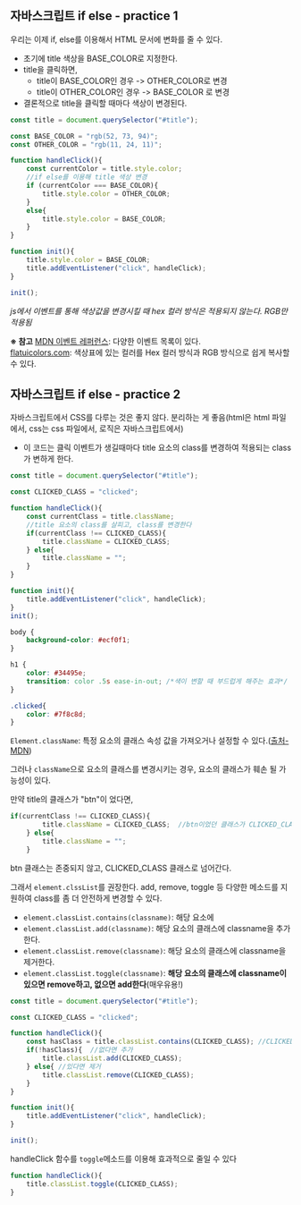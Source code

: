 ## 자바스크립트 if else - practice 1
우리는 이제 if, else를 이용해서 HTML 문서에 변화를 줄 수 있다.  
- 초기에 title 색상을 BASE_COLOR로 지정한다.
- title을 클릭하면,
    - title이 BASE_COLOR인 경우 -> OTHER_COLOR로 변경
    - title이 OTHER_COLOR인 경우 -> BASE_COLOR 로 변경
- 결론적으로 title을 클릭할 때마다 색상이 변경된다.
  
```javascript
const title = document.querySelector("#title");

const BASE_COLOR = "rgb(52, 73, 94)";
const OTHER_COLOR = "rgb(11, 24, 11)";

function handleClick(){
    const currentColor = title.style.color;
    //if else를 이용해 title 색상 변경
    if (currentColor === BASE_COLOR){
        title.style.color = OTHER_COLOR;
    }
    else{
        title.style.color = BASE_COLOR;
    }
}

function init(){
    title.style.color = BASE_COLOR;
    title.addEventListener("click", handleClick);
}

init();
```
*js에서 이벤트를 통해 색상값을 변경시킬 때 hex 컬러 방식은 적용되지 않는다. RGB만 적용됨*  
  
**※ 참고**
[MDN 이벤트 레퍼런스](https://developer.mozilla.org/ko/docs/Web/Events): 다양한 이벤트 목록이 있다.  
[flatuicolors.com](flatuicolors.com): 색상표에 있는 컬러를 Hex 컬러 방식과 RGB 방식으로 쉽게 복사할 수 있다.  
  
  
## 자바스크립트 if else - practice 2
자바스크립트에서 CSS를 다루는 것은 좋지 않다. 분리하는 게 좋음(html은 html 파일에서, css는 css 파일에서, 로직은 자바스크립트에서)  
  
- 이 코드는 클릭 이벤트가 생길때마다 title 요소의 class를 변경하여 적용되는 class가 변하게 한다.
```javascript
const title = document.querySelector("#title");

const CLICKED_CLASS = "clicked";

function handleClick(){
    const currentClass = title.className;
    //title 요소의 class를 살피고, class를 변경한다
    if(currentClass !== CLICKED_CLASS){
        title.className = CLICKED_CLASS;
    } else{
        title.className = "";
    }
}

function init(){
    title.addEventListener("click", handleClick);
}
init();
```
```css
body {
    background-color: #ecf0f1;
}

h1 {
    color: #34495e;
    transition: color .5s ease-in-out; /*색이 변할 때 부드럽게 해주는 효과*/
}

.clicked{
    color: #7f8c8d;
}
```
`Element.className`: 특정 요소의 클래스 속성 값을 가져오거나 설정할 수 있다.([출처-MDN](https://developer.mozilla.org/ko/docs/Web/API/Element/className))  
  
그러나 `className`으로 요소의 클래스를 변경시키는 경우, 요소의 클래스가 훼손 될 가능성이 있다.  
  
만약 title의 클래스가 "btn"이 었다면,
```javascript
if(currentClass !== CLICKED_CLASS){
        title.className = CLICKED_CLASS;  //btn이었던 클래스가 CLICKED_CLASS로 변경된다
    } else{
        title.className = "";
    }
```
btn 클래스는 존중되지 않고, CLICKED_CLASS 클래스로 넘어간다.  
  
  
그래서 `element.clssList`를 권장한다. add, remove, toggle 등 다양한 메소드를 지원하여 class를 좀 더 안전하게 변경할 수 있다.  
- `element.classList.contains(classname)`: 해당 요소에 
- `element.classList.add(classname)`: 해당 요소의 클래스에 classname을 추가한다.
- `element.classList.remove(classname)`: 해당 요소의 클래스에 classname을 제거한다.
- `element.classList.toggle(classname)`: **해당 요소의 클래스에 classname이 있으면 remove하고, 없으면 add한다**(매우유용!)
  
```javascript
const title = document.querySelector("#title");

const CLICKED_CLASS = "clicked";

function handleClick(){
    const hasClass = title.classList.contains(CLICKED_CLASS); //CLICKED_CLASS가 요소의 클래스에 있는 지 확인
    if(!hasClass){  //없다면 추가
        title.classList.add(CLICKED_CLASS);
    } else{ //있다면 제거
        title.classList.remove(CLICKED_CLASS);
    }
}

function init(){
    title.addEventListener("click", handleClick);
}

init();
```
  
handleClick 함수를 `toggle`메소드를 이용해 효과적으로 
줄일 수 있다
```javascript
function handleClick(){
    title.classList.toggle(CLICKED_CLASS);
}
```
